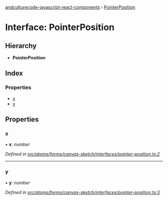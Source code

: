 [andculturecode-javascript-react-components](../README.md) › [PointerPosition](pointerposition.md)

# Interface: PointerPosition

## Hierarchy

* **PointerPosition**

## Index

### Properties

* [x](pointerposition.md#x)
* [y](pointerposition.md#y)

## Properties

###  x

• **x**: *number*

*Defined in [src/atoms/forms/canvas-sketch/interfaces/pointer-position.ts:2](https://github.com/AndcultureCode/AndcultureCode.JavaScript.React.Components/blob/d179e3a/src/atoms/forms/canvas-sketch/interfaces/pointer-position.ts#L2)*

___

###  y

• **y**: *number*

*Defined in [src/atoms/forms/canvas-sketch/interfaces/pointer-position.ts:3](https://github.com/AndcultureCode/AndcultureCode.JavaScript.React.Components/blob/d179e3a/src/atoms/forms/canvas-sketch/interfaces/pointer-position.ts#L3)*
